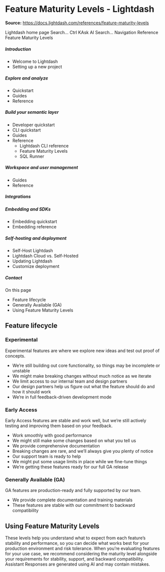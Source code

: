 # Feature Maturity Levels - Lightdash

**Source:** https://docs.lightdash.com/references/feature-maturity-levels

Lightdash home page
Search...
Ctrl KAsk AI
Search...
Navigation
Reference
Feature Maturity Levels
##### Introduction
  * Welcome to Lightdash
  * Setting up a new project


##### Explore and analyze
  * Quickstart
  * Guides
  * Reference


##### Build your semantic layer
  * Developer quickstart
  * CLI quickstart
  * Guides
  * Reference
    * Lightdash CLI reference
    * Feature Maturity Levels
    * SQL Runner


##### Workspace and user management
  * Guides
  * Reference


##### Integrations


##### Embedding and SDKs
  * Embedding quickstart
  * Embedding reference


##### Self-hosting and deployment
  * Self-Host Lightdash
  * Lightdash Cloud vs. Self-Hosted
  * Updating Lightdash
  * Customize deployment


##### Contact


On this page
  * Feature lifecycle
  * Generally Available (GA)
  * Using Feature Maturity Levels


##  Feature lifecycle
###  Experimental
Experimental features are where we explore new ideas and test out proof of concepts.
  * We’re still building out core functionality, so things may be incomplete or unstable
  * We might make breaking changes without much notice as we iterate
  * We limit access to our internal team and design partners
  * Our design partners help us figure out what the feature should do and how it should work
  * We’re in full feedback-driven development mode


###  Early Access
Early Access features are stable and work well, but we’re still actively testing and improving them based on your feedback.
  * Work smoothly with good performance
  * We might still make some changes based on what you tell us
  * We provide comprehensive documentation
  * Breaking changes are rare, and we’ll always give you plenty of notice
  * Our support team is ready to help
  * We might put some usage limits in place while we fine-tune things
  * We’re getting these features ready for our full GA release


###  Generally Available (GA)
GA features are production-ready and fully supported by our team.
  * We provide complete documentation and training materials
  * These features are stable with our commitment to backward compatibility


##  Using Feature Maturity Levels
These levels help you understand what to expect from each feature’s stability and performance, so you can decide what works best for your production environment and risk tolerance. When you’re evaluating features for your use case, we recommend considering the maturity level alongside your requirements for stability, support, and backward compatibility.
Assistant
Responses are generated using AI and may contain mistakes.


